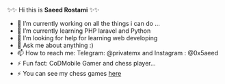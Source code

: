 ✨✨ Hi this is **Saeed Rostami**  ✨✨ 

- 🔭 I’m currently working on all the things i can do ...
- 🌱 I’m currently learning PHP laravel and Python
- 🤔 I’m looking for help for learning web developing 
- 💬 Ask me about anything :)
- 📫 How to reach me: Telegram: @privatemx and Instagram : @0x5aeed
- ⚡ Fun fact: CoDMobile Gamer and chess player... 
- ⚡ You can see my chess games [here](https://lichess.org/@/hex_5aeed/all)
